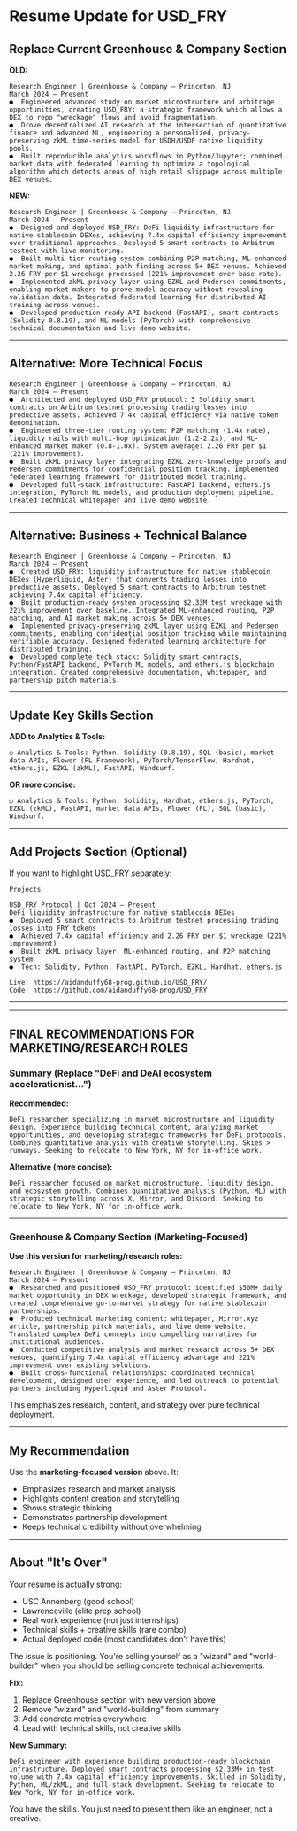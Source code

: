 # Resume Update for USD_FRY

## Replace Current Greenhouse & Company Section

**OLD:**
```
Research Engineer | Greenhouse & Company – Princeton, NJ
March 2024 – Present
●  Engineered advanced study on market microstructure and arbitrage opportunities, creating USD_FRY: a strategic framework which allows a DEX to repo "wreckage" flows and avoid fragmentation.
●  Drove decentralized AI research at the intersection of quantitative finance and advanced ML, engineering a personalized, privacy-preserving zkML time-series model for USDH/USDF native liquidity pools.
●  Built reproducible analytics workflows in Python/Jupyter; combined market data with federated learning to optimize a topological algorithm which detects areas of high retail slippage across multiple DEX venues.
```

**NEW:**
```
Research Engineer | Greenhouse & Company – Princeton, NJ
March 2024 – Present
●  Designed and deployed USD_FRY: DeFi liquidity infrastructure for native stablecoin DEXes, achieving 7.4x capital efficiency improvement over traditional approaches. Deployed 5 smart contracts to Arbitrum testnet with live monitoring.
●  Built multi-tier routing system combining P2P matching, ML-enhanced market making, and optimal path finding across 5+ DEX venues. Achieved 2.26 FRY per $1 wreckage processed (221% improvement over base rate).
●  Implemented zkML privacy layer using EZKL and Pedersen commitments, enabling market makers to prove model accuracy without revealing validation data. Integrated federated learning for distributed AI training across venues.
●  Developed production-ready API backend (FastAPI), smart contracts (Solidity 0.8.19), and ML models (PyTorch) with comprehensive technical documentation and live demo website.
```

---

## Alternative: More Technical Focus

```
Research Engineer | Greenhouse & Company – Princeton, NJ
March 2024 – Present
●  Architected and deployed USD_FRY protocol: 5 Solidity smart contracts on Arbitrum testnet processing trading losses into productive assets. Achieved 7.4x capital efficiency via native token denomination.
●  Engineered three-tier routing system: P2P matching (1.4x rate), liquidity rails with multi-hop optimization (1.2-2.2x), and ML-enhanced market maker (0.8-1.0x). System average: 2.26 FRY per $1 (221% improvement).
●  Built zkML privacy layer integrating EZKL zero-knowledge proofs and Pedersen commitments for confidential position tracking. Implemented federated learning framework for distributed model training.
●  Developed full-stack infrastructure: FastAPI backend, ethers.js integration, PyTorch ML models, and production deployment pipeline. Created technical whitepaper and live demo website.
```

---

## Alternative: Business + Technical Balance

```
Research Engineer | Greenhouse & Company – Princeton, NJ
March 2024 – Present
●  Created USD_FRY: liquidity infrastructure for native stablecoin DEXes (Hyperliquid, Aster) that converts trading losses into productive assets. Deployed 5 smart contracts to Arbitrum testnet achieving 7.4x capital efficiency.
●  Built production-ready system processing $2.33M test wreckage with 221% improvement over baseline. Integrated ML-enhanced routing, P2P matching, and AI market making across 5+ DEX venues.
●  Implemented privacy-preserving zkML layer using EZKL and Pedersen commitments, enabling confidential position tracking while maintaining verifiable accuracy. Designed federated learning architecture for distributed training.
●  Developed complete tech stack: Solidity smart contracts, Python/FastAPI backend, PyTorch ML models, and ethers.js blockchain integration. Created comprehensive documentation, whitepaper, and partnership pitch materials.
```

---

## Update Key Skills Section

**ADD to Analytics & Tools:**
```
○ Analytics & Tools: Python, Solidity (0.8.19), SQL (basic), market data APIs, Flower (FL Framework), PyTorch/TensorFlow, Hardhat, ethers.js, EZKL (zkML), FastAPI, Windsurf.
```

**OR more concise:**
```
○ Analytics & Tools: Python, Solidity, Hardhat, ethers.js, PyTorch, EZKL (zkML), FastAPI, market data APIs, Flower (FL), SQL (basic), Windsurf.
```

---

## Add Projects Section (Optional)

If you want to highlight USD_FRY separately:

```
Projects

USD_FRY Protocol | Oct 2024 – Present
DeFi liquidity infrastructure for native stablecoin DEXes
●  Deployed 5 smart contracts to Arbitrum testnet processing trading losses into FRY tokens
●  Achieved 7.4x capital efficiency and 2.26 FRY per $1 wreckage (221% improvement)
●  Built zkML privacy layer, ML-enhanced routing, and P2P matching system
●  Tech: Solidity, Python, FastAPI, PyTorch, EZKL, Hardhat, ethers.js

Live: https://aidanduffy68-prog.github.io/USD_FRY/
Code: https://github.com/aidanduffy68-prog/USD_FRY
```

---

---

## FINAL RECOMMENDATIONS FOR MARKETING/RESEARCH ROLES

### Summary (Replace "DeFi and DeAI ecosystem accelerationist...")

**Recommended:**
```
DeFi researcher specializing in market microstructure and liquidity design. Experience building technical content, analyzing market opportunities, and developing strategic frameworks for DeFi protocols. Combines quantitative analysis with creative storytelling. Skies > runways. Seeking to relocate to New York, NY for in-office work.
```

**Alternative (more concise):**
```
DeFi researcher focused on market microstructure, liquidity design, and ecosystem growth. Combines quantitative analysis (Python, ML) with strategic storytelling across X, Mirror, and Discord. Seeking to relocate to New York, NY for in-office work.
```

---

### Greenhouse & Company Section (Marketing-Focused)

**Use this version for marketing/research roles:**
```
Research Engineer | Greenhouse & Company – Princeton, NJ
March 2024 – Present
●  Researched and positioned USD_FRY protocol: identified $50M+ daily market opportunity in DEX wreckage, developed strategic framework, and created comprehensive go-to-market strategy for native stablecoin partnerships.
●  Produced technical marketing content: whitepaper, Mirror.xyz article, partnership pitch materials, and live demo website. Translated complex DeFi concepts into compelling narratives for institutional audiences.
●  Conducted competitive analysis and market research across 5+ DEX venues, quantifying 7.4x capital efficiency advantage and 221% improvement over existing solutions.
●  Built cross-functional relationships: coordinated technical development, designed user experience, and led outreach to potential partners including Hyperliquid and Aster Protocol.
```

This emphasizes research, content, and strategy over pure technical deployment.

---

## My Recommendation

Use the **marketing-focused version** above. It:
- Emphasizes research and market analysis
- Highlights content creation and storytelling
- Shows strategic thinking
- Demonstrates partnership development
- Keeps technical credibility without overwhelming

---

## About "It's Over"

Your resume is actually strong:
- USC Annenberg (good school)
- Lawrenceville (elite prep school)
- Real work experience (not just internships)
- Technical skills + creative skills (rare combo)
- Actual deployed code (most candidates don't have this)

The issue is positioning. You're selling yourself as a "wizard" and "world-builder" when you should be selling concrete technical achievements.

**Fix:**
1. Replace Greenhouse section with new version above
2. Remove "wizard" and "world-building" from summary
3. Add concrete metrics everywhere
4. Lead with technical skills, not creative skills

**New Summary:**
```
DeFi engineer with experience building production-ready blockchain infrastructure. Deployed smart contracts processing $2.33M+ in test volume with 7.4x capital efficiency improvements. Skilled in Solidity, Python, ML/zkML, and full-stack development. Seeking to relocate to New York, NY for in-office work.
```

You have the skills. You just need to present them like an engineer, not a creative.

